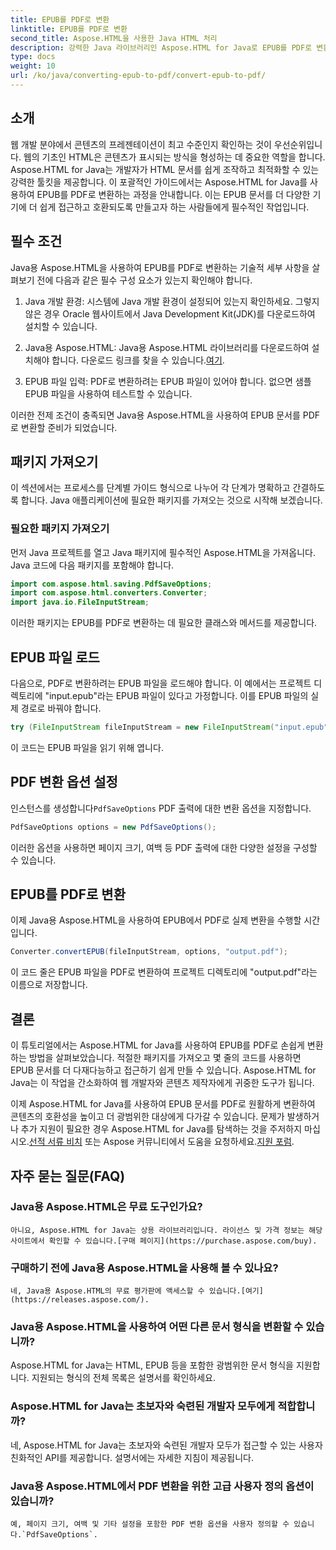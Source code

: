 ```yaml
---
title: EPUB를 PDF로 변환
linktitle: EPUB를 PDF로 변환
second_title: Aspose.HTML을 사용한 Java HTML 처리
description: 강력한 Java 라이브러리인 Aspose.HTML for Java로 EPUB를 PDF로 변환하세요. 손쉽게 접근 가능한 콘텐츠를 만드세요.
type: docs
weight: 10
url: /ko/java/converting-epub-to-pdf/convert-epub-to-pdf/
---
```

## 소개

웹 개발 분야에서 콘텐츠의 프레젠테이션이 최고 수준인지 확인하는 것이 우선순위입니다. 웹의 기초인 HTML은 콘텐츠가 표시되는 방식을 형성하는 데 중요한 역할을 합니다. Aspose.HTML for Java는 개발자가 HTML 문서를 쉽게 조작하고 최적화할 수 있는 강력한 툴킷을 제공합니다. 이 포괄적인 가이드에서는 Aspose.HTML for Java를 사용하여 EPUB를 PDF로 변환하는 과정을 안내합니다. 이는 EPUB 문서를 더 다양한 기기에 더 쉽게 접근하고 호환되도록 만들고자 하는 사람들에게 필수적인 작업입니다.

## 필수 조건

Java용 Aspose.HTML을 사용하여 EPUB를 PDF로 변환하는 기술적 세부 사항을 살펴보기 전에 다음과 같은 필수 구성 요소가 있는지 확인해야 합니다.

1. Java 개발 환경: 시스템에 Java 개발 환경이 설정되어 있는지 확인하세요. 그렇지 않은 경우 Oracle 웹사이트에서 Java Development Kit(JDK)를 다운로드하여 설치할 수 있습니다.

2. Java용 Aspose.HTML: Java용 Aspose.HTML 라이브러리를 다운로드하여 설치해야 합니다. 다운로드 링크를 찾을 수 있습니다.[여기](https://releases.aspose.com/html/java/).

3. EPUB 파일 입력: PDF로 변환하려는 EPUB 파일이 있어야 합니다. 없으면 샘플 EPUB 파일을 사용하여 테스트할 수 있습니다.

이러한 전제 조건이 충족되면 Java용 Aspose.HTML을 사용하여 EPUB 문서를 PDF로 변환할 준비가 되었습니다.

## 패키지 가져오기

이 섹션에서는 프로세스를 단계별 가이드 형식으로 나누어 각 단계가 명확하고 간결하도록 합니다. Java 애플리케이션에 필요한 패키지를 가져오는 것으로 시작해 보겠습니다.

### 필요한 패키지 가져오기

먼저 Java 프로젝트를 열고 Java 패키지에 필수적인 Aspose.HTML을 가져옵니다. Java 코드에 다음 패키지를 포함해야 합니다.

```java
import com.aspose.html.saving.PdfSaveOptions;
import com.aspose.html.converters.Converter;
import java.io.FileInputStream;
```

이러한 패키지는 EPUB를 PDF로 변환하는 데 필요한 클래스와 메서드를 제공합니다.

## EPUB 파일 로드

다음으로, PDF로 변환하려는 EPUB 파일을 로드해야 합니다. 이 예에서는 프로젝트 디렉토리에 "input.epub"라는 EPUB 파일이 있다고 가정합니다. 이를 EPUB 파일의 실제 경로로 바꿔야 합니다.

```java
try (FileInputStream fileInputStream = new FileInputStream("input.epub")) {
```

이 코드는 EPUB 파일을 읽기 위해 엽니다.

## PDF 변환 옵션 설정

 인스턴스를 생성합니다`PdfSaveOptions` PDF 출력에 대한 변환 옵션을 지정합니다.

```java
PdfSaveOptions options = new PdfSaveOptions();
```

이러한 옵션을 사용하면 페이지 크기, 여백 등 PDF 출력에 대한 다양한 설정을 구성할 수 있습니다.

## EPUB를 PDF로 변환

이제 Java용 Aspose.HTML을 사용하여 EPUB에서 PDF로 실제 변환을 수행할 시간입니다.

```java
Converter.convertEPUB(fileInputStream, options, "output.pdf");
```

이 코드 줄은 EPUB 파일을 PDF로 변환하여 프로젝트 디렉토리에 "output.pdf"라는 이름으로 저장합니다.

## 결론

이 튜토리얼에서는 Aspose.HTML for Java를 사용하여 EPUB를 PDF로 손쉽게 변환하는 방법을 살펴보았습니다. 적절한 패키지를 가져오고 몇 줄의 코드를 사용하면 EPUB 문서를 더 다재다능하고 접근하기 쉽게 만들 수 있습니다. Aspose.HTML for Java는 이 작업을 간소화하여 웹 개발자와 콘텐츠 제작자에게 귀중한 도구가 됩니다.

 이제 Aspose.HTML for Java를 사용하여 EPUB 문서를 PDF로 원활하게 변환하여 콘텐츠의 호환성을 높이고 더 광범위한 대상에게 다가갈 수 있습니다. 문제가 발생하거나 추가 지원이 필요한 경우 Aspose.HTML for Java를 탐색하는 것을 주저하지 마십시오.[선적 서류 비치](https://reference.aspose.com/html/java/) 또는 Aspose 커뮤니티에서 도움을 요청하세요.[지원 포럼](https://forum.aspose.com/).

## 자주 묻는 질문(FAQ)

### Java용 Aspose.HTML은 무료 도구인가요?
    아니요, Aspose.HTML for Java는 상용 라이브러리입니다. 라이선스 및 가격 정보는 해당 사이트에서 확인할 수 있습니다.[구매 페이지](https://purchase.aspose.com/buy).

### 구매하기 전에 Java용 Aspose.HTML을 사용해 볼 수 있나요?
    네, Java용 Aspose.HTML의 무료 평가판에 액세스할 수 있습니다.[여기](https://releases.aspose.com/).

### Java용 Aspose.HTML을 사용하여 어떤 다른 문서 형식을 변환할 수 있습니까?
   Aspose.HTML for Java는 HTML, EPUB 등을 포함한 광범위한 문서 형식을 지원합니다. 지원되는 형식의 전체 목록은 설명서를 확인하세요.

### Aspose.HTML for Java는 초보자와 숙련된 개발자 모두에게 적합합니까?
   네, Aspose.HTML for Java는 초보자와 숙련된 개발자 모두가 접근할 수 있는 사용자 친화적인 API를 제공합니다. 설명서에는 자세한 지침이 제공됩니다.

### Java용 Aspose.HTML에서 PDF 변환을 위한 고급 사용자 정의 옵션이 있습니까?
    예, 페이지 크기, 여백 및 기타 설정을 포함한 PDF 변환 옵션을 사용자 정의할 수 있습니다.`PdfSaveOptions`.
